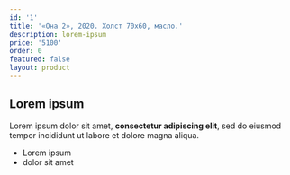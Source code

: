 ```yaml
---
id: '1'
title: '«Она 2», 2020. Холст 70х60, масло.'
description: lorem-ipsum
price: '5100'
order: 0
featured: false
layout: product
---
```

## Lorem ipsum

Lorem ipsum dolor sit amet, **consectetur adipiscing elit**, sed do eiusmod tempor incididunt ut labore et dolore magna aliqua.

- Lorem ipsum
- dolor sit amet